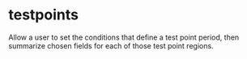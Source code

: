 # testpoints
Allow a user to set the conditions that define a test point period, then summarize chosen fields for each of those test point regions. 
